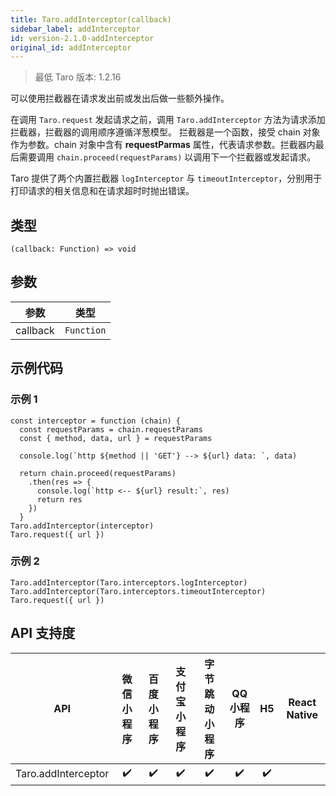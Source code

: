```yaml
---
title: Taro.addInterceptor(callback)
sidebar_label: addInterceptor
id: version-2.1.0-addInterceptor
original_id: addInterceptor
---
```


> 最低 Taro 版本: 1.2.16

可以使用拦截器在请求发出前或发出后做一些额外操作。

在调用 `Taro.request` 发起请求之前，调用 `Taro.addInterceptor` 方法为请求添加拦截器，拦截器的调用顺序遵循洋葱模型。
拦截器是一个函数，接受 chain 对象作为参数。chain 对象中含有 **requestParmas** 属性，代表请求参数。拦截器内最后需要调用 `chain.proceed(requestParams)` 以调用下一个拦截器或发起请求。

Taro 提供了两个内置拦截器 `logInterceptor` 与 `timeoutInterceptor`，分别用于打印请求的相关信息和在请求超时时抛出错误。

## 类型

```tsx
(callback: Function) => void
```

## 参数

<table>
  <thead>
    <tr>
      <th>参数</th>
      <th>类型</th>
    </tr>
  </thead>
  <tbody>
    <tr>
      <td>callback</td>
      <td><code>Function</code></td>
    </tr>
  </tbody>
</table>

## 示例代码

### 示例 1

```tsx
const interceptor = function (chain) {
  const requestParams = chain.requestParams
  const { method, data, url } = requestParams

  console.log(`http ${method || 'GET'} --> ${url} data: `, data)

  return chain.proceed(requestParams)
    .then(res => {
      console.log(`http <-- ${url} result:`, res)
      return res
    })
  }
Taro.addInterceptor(interceptor)
Taro.request({ url })
```

### 示例 2

```tsx
Taro.addInterceptor(Taro.interceptors.logInterceptor)
Taro.addInterceptor(Taro.interceptors.timeoutInterceptor)
Taro.request({ url })
```

## API 支持度

| API | 微信小程序 | 百度小程序 | 支付宝小程序 | 字节跳动小程序 | QQ 小程序 | H5 | React Native |
| :---: | :---: | :---: | :---: | :---: | :---: | :---: | :---: |
| Taro.addInterceptor | ✔️ | ✔️ | ✔️ | ✔️ | ✔️ | ✔️ |  |
